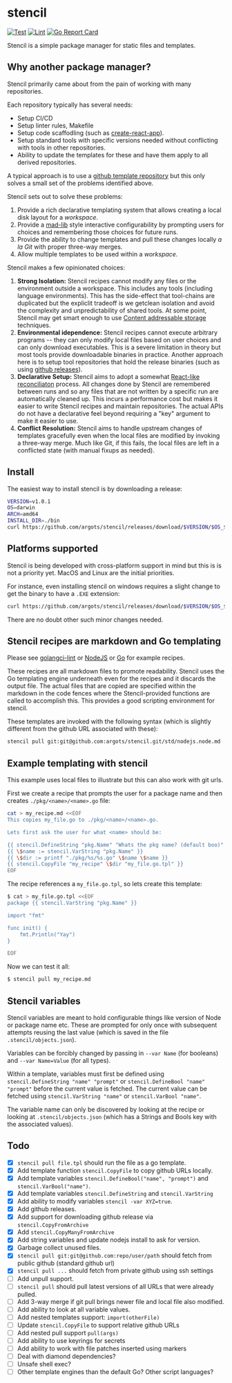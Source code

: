 # stencil

[![Test](https://github.com/argots/stencil/workflows/Test/badge.svg)](https://github.com/argots/stencil/actions?query=workflow%3ATest)
[![Lint](https://github.com/argots/stencil/workflows/Lint/badge.svg)](https://github.com/argots/stencil/actions?query=workflow%3ALint)
[![Go Report Card](https://goreportcard.com/badge/github.com/argots/stencil)](https://goreportcard.com/report/github.com/argots/stencil)

Stencil is a simple package manager for static files and templates.

## Why another package manager?

Stencil primarily came about from the pain of working with many
repositories.

Each repository typically has several needs:

- Setup CI/CD
- Setup linter rules, Makefile
- Setup code scaffodling (such as
[create-react-app](https://github.com/facebook/create-react-app)). 
- Setup standard tools with specific versions needed without
conflicting with tools in other repositories.
- Ability to update the templates for these and have them apply to all
derived repositories.

A typical approach is to use a [github template
repository](https://help.github.com/en/github/creating-cloning-and-archiving-repositories/creating-a-template-repository)
but this only solves a small set of the problems identified above.

Stencil sets out to solve these problems:

1. Provide a rich declarative templating system that allows creating a
local disk layout for a *workspace*.
2. Provide a [mad-lib](https://en.wikipedia.org/wiki/Mad_Libs) style
interactive configurability by prompting users for choices and
remembering those choices for future runs.
3. Provide the ability to change templates and pull these changes
locally *a la Git* with proper three-way merges.
4. Allow multiple templates to be used within a *workspace.*


Stencil makes a few opinionated choices:

1. **Strong Isolation:**  Stencil recipes cannot modify any files or
the environment outside a workspace.  This includes any tools
(including language environments).  This has the side-effect that
tool-chains are duplicated but the expliclit tradeoff is we getclean
isolation and avoid the complexity and unpredictability of
shared tools.  At some point, Stencil may get smart enough to use
[Content addressable
storage](https://en.wikipedia.org/wiki/Content-addressable_storage) techniques.
2. **Environmental idependence:** Stencil recipes cannot execute
arbitrary programs -- they can only modify local files based on user
choices and can only download executables.  This is a severe
limitation in theory but most tools provide downloadable binaries in
practice.  Another approach here is to setup tool repositories that
hold the release binaries (such as using [github
releases](https://help.github.com/en/enterprise/2.13/user/articles/creating-releases)).
3. **Declarative Setup:** Stencil aims to adopt a somewhat [React-like
reconciliaton](https://reactjs.org/docs/reconciliation.html) process.
All changes done by Stencil are remembered between runs and so any
files that are not written by a specific run are automatically
cleaned up. This incurs a performance cost but makes it easier to
write Stencil recipes and maintain repositories.  The actual APIs do
not have a declarative feel beyond requiring a "key" argument to make
it easier to use.
4. **Conflict Resolution:** Stencil aims to handle upstream changes of
templates gracefully even when the local files are modified by
invoking a three-way merge.  Much like Git, if this fails, the
local files are left in a conflicted state (with manual fixups as
needed).

## Install

The easiest way to install stencil is by downloading a release:

```sh
VERSION=v1.0.1
OS=darwin
ARCH=amd64
INSTALL_DIR=./bin
curl https://github.com/argots/stencil/releases/download/$VERSION/$OS_$ARCH.zip | tar -C $INSTALL_DIR -xvf - 
```

## Platforms supported

Stencil is being developed with cross-platform support in mind but
this is is not a priority yet.  MacOS and Linux are the initial
priorities.

For instance, even installing stencil on windows requires a slight
change to get the binary to have a `.EXE` extension: 

```sh
curl https://github.com/argots/stencil/releases/download/$VERSION/$OS_$ARCH.zip | tar -C $INSTALL_DIR -xvf - stencil --transform "s/stencil/stencil.exe"
```

There are no doubt other such minor changes needed.

## Stencil recipes are markdown and Go templating

Please see
[golangci-lint](https://github.com/argots/stencil/blob/master/std/golangci-lint.md)
or
[NodeJS](https://github.com/argots/stencil/blob/master/std/nodejs.node.md)
or [Go](https://github.com/argots/stencil/blob/master/std/golang.md)
for example recipes.

These recipes are all markdown files to promote readability.  Stencil
uses the Go templating engine underneath even for the recipes and it
discards the output file.  The actual files that are copied are
specified within the markdown in the code fences where the
Stencil-provided functions are called to accomplish this.  This
provides a good scripting environment for stencil.

These templates are invoked with the following syntax (which is
slightly different from the github URL associated with these):

```bash
stencil pull git:git@github.com:argots/stencil.git/std/nodejs.node.md
```

## Example templating with stencil

This example uses local files to illustrate but this can also work
with git urls.

First we create a recipe that prompts the user for a package name and
then creates `./pkg/<name>/<name>.go` file:

```bash
cat > my_recipe.md <<EOF
This copies my_file.go to ./pkg/<name>/<name>.go.

Lets first ask the user for what <name> should be:

{{ stencil.DefineString "pkg.Name" "Whats the pkg name? (default boo)" }}
{{ \$name := stencil.VarString "pkg.Name" }}
{{ \$dir := printf "./pkg/%s/%s.go" \$name \$name }}
{{ stencil.CopyFile "my_recipe" \$dir "my_file.go.tpl" }}
EOF
```

The recipe references a `my_file.go.tpl`, so lets create this template:

```bash
$ cat > my_file.go.tpl <<EOF
package {{ stencil.VarString "pkg.Name" }}

import "fmt"

func init() {
	fmt.Println("Yay")
}

EOF
```

Now we can test it all:


```bash
$ stencil pull my_recipe.md
```

## Stencil variables

Stencil variables are meant to hold configurable things like version
of Node or package name etc.  These are prompted for only once with
subsequent attempts reusing the last value (which is saved in the file
`.stencil/objects.json`).

Variables can be forcibly changed by passing in `--var Name` (for
booleans) and `--var Name=Value` (for all types).

Within a template, variables must first be defined using
`stencil.DefineString "name" "prompt"` or `stencil.DefineBool "name"
"prompt"` before the current value is fetched.  The current value can
be fetched using `stencil.VarString "name"` or `stencil.VarBool
"name"`.

The variable name can only be discovered by looking at the recipe or
looking at `.stencil/objects.json` (which has a Strings and Bools key
with the associated values).

## Todo

- [X] `stencil pull file.tpl` should run the file as a go template.
- [X] Add template function `stencil.CopyFile` to copy github URLs locally.
- [X] Add template variables `stencil.DefineBool("name", "prompt")` and `stencil.VarBool("name")`.
- [X] Add template variables `stencil.DefineString` and `stencil.VarString`
- [X] Add ability to modify variables `stencil -var XYZ=true`.
- [X] Add github releases.
- [X] Add support for downloading  github release via `stencil.CopyFromArchive`
- [X] Add `stencil.CopyManyFromArchive`
- [X] Add string variables and update nodejs install to ask for version.
- [X] Garbage collect unused files.
- [X] `stencil pull git:git@github.com:repo/user/path` should fetch from public github (standard github url)
- [X] `stencil pull ...` should fetch from private github using ssh settings
- [ ] Add unpull support.
- [ ] `stencil pull` should pull latest versions of all URLs that were already pulled.
- [ ] Add 3-way merge if git pull brings newer file and local file also modified.
- [ ] Add ability to look at all variable values.
- [ ] Add nested templates support: `import(otherFile)`
- [ ] Update `stencil.CopyFile` to support relative github URLs
- [ ] Add nested pull support `pull(args)`
- [ ] Add ability to use keyrings for secrets
- [ ] Add ability to work with file patches inserted using markers
- [ ] Deal with diamond dependencies?
- [ ] Unsafe shell exec?
- [ ] Other template engines than the default Go? Other script languages?
